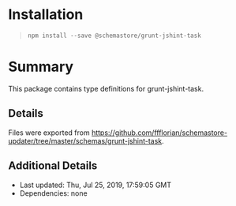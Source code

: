 # Installation
> `npm install --save @schemastore/grunt-jshint-task`

# Summary
This package contains type definitions for grunt-jshint-task.

## Details
Files were exported from https://github.com/ffflorian/schemastore-updater/tree/master/schemas/grunt-jshint-task.

## Additional Details
* Last updated: Thu, Jul 25, 2019, 17:59:05 GMT
* Dependencies: none
